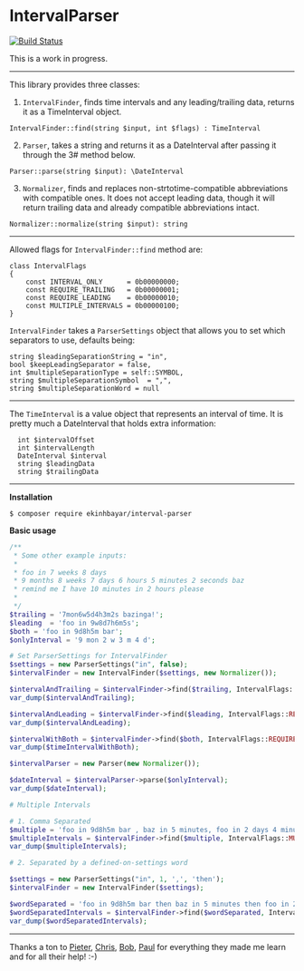 # IntervalParser

[![Build Status](https://travis-ci.org/ekinhbayar/IntervalParser.svg?branch=master)](https://travis-ci.org/ekinhbayar/IntervalParser)

This is a work in progress.

---

This library provides three classes:
 
 1. `IntervalFinder`, finds time intervals and any leading/trailing data, returns it as a TimeInterval object.
 
  `IntervalFinder::find(string $input, int $flags) : TimeInterval`
 
 2. `Parser`, takes a string and returns it as a DateInterval after passing it through the 3# method below.
 
  `Parser::parse(string $input): \DateInterval`
 
 3. `Normalizer`, finds and replaces non-strtotime-compatible abbreviations with compatible ones. It does not accept leading data, though it will return trailing data and already compatible abbreviations intact.
 
  `Normalizer::normalize(string $input): string`
 
---

Allowed flags for `IntervalFinder::find` method are:

```
class IntervalFlags
{
    const INTERVAL_ONLY      = 0b00000000;
    const REQUIRE_TRAILING   = 0b00000001;
    const REQUIRE_LEADING    = 0b00000010;
    const MULTIPLE_INTERVALS = 0b00000100;
}
```

`IntervalFinder` takes a `ParserSettings` object that allows you to set which separators to use, defaults being:

```
string $leadingSeparationString = "in",
bool $keepLeadingSeparator = false,
int $multipleSeparationType = self::SYMBOL,
string $multipleSeparationSymbol  = ",",
string $multipleSeparationWord = null
```

---
 
The `TimeInterval` is a value object that represents an interval of time. It is pretty much a DateInterval that holds extra information:
 
```
  int $intervalOffset
  int $intervalLength
  DateInterval $interval
  string $leadingData
  string $trailingData
```
---

**Installation**

`$ composer require ekinhbayar/interval-parser`


**Basic usage**

```php
/**
 * Some other example inputs:
 *
 * foo in 7 weeks 8 days
 * 9 months 8 weeks 7 days 6 hours 5 minutes 2 seconds baz
 * remind me I have 10 minutes in 2 hours please
 *
 */
$trailing = '7mon6w5d4h3m2s bazinga!';
$leading  = 'foo in 9w8d7h6m5s';
$both = 'foo in 9d8h5m bar';
$onlyInterval = '9 mon 2 w 3 m 4 d';

# Set ParserSettings for IntervalFinder
$settings = new ParserSettings("in", false);
$intervalFinder = new IntervalFinder($settings, new Normalizer());

$intervalAndTrailing = $intervalFinder->find($trailing, IntervalFlags::REQUIRE_TRAILING);
var_dump($intervalAndTrailing);

$intervalAndLeading = $intervalFinder->find($leading, IntervalFlags::REQUIRE_LEADING);
var_dump($intervalAndLeading);

$intervalWithBoth = $intervalFinder->find($both, IntervalFlags::REQUIRE_TRAILING | IntervalFlags::REQUIRE_LEADING);
var_dump($timeIntervalWithBoth);

$intervalParser = new Parser(new Normalizer());

$dateInterval = $intervalParser->parse($onlyInterval);
var_dump($dateInterval);

# Multiple Intervals

# 1. Comma Separated
$multiple = 'foo in 9d8h5m bar , baz in 5 minutes, foo in 2 days 4 minutes boo, in 1 hr, 10 days';
$multipleIntervals = $intervalFinder->find($multiple, IntervalFlags::MULTIPLE_INTERVALS);
var_dump($multipleIntervals);

# 2. Separated by a defined-on-settings word

$settings = new ParserSettings("in", 1, ',', 'then');
$intervalFinder = new IntervalFinder($settings);

$wordSeparated = 'foo in 9d8h5m bar then baz in 5 minutes then foo in 2 days 4 minutes boo then in 1 hr then 10 days';
$wordSeparatedIntervals = $intervalFinder->find($wordSeparated, IntervalFlags::MULTIPLE_INTERVALS);
var_dump($wordSeparatedIntervals);
```

---

Thanks a ton to [Pieter](https://github.com/PeeHaa), [Chris](https://github.com/DaveRandom), [Bob](https://github.com/bwoebi),  [Paul](https://github.com/pcrov) for everything they made me learn and for all their help! :-)
